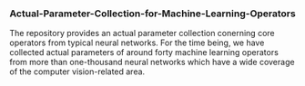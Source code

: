 ### Actual-Parameter-Collection-for-Machine-Learning-Operators
The repository provides an actual parameter collection conerning core operators from typical neural networks. For the time being, we have collected actual parameters of around forty machine learning operators from more than one-thousand neural networks which have a wide coverage of the computer vision-related area.
